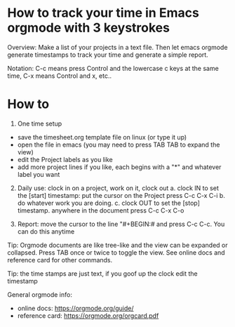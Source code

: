 # How to track your time in Emacs orgmode with 3 keystrokes

Overview: Make a list of your projects in a text file. Then let emacs
  orgmode generate timestamps to track your time and generate a simple
  report.

Notation:
   C-c means press Control and the lowercase c keys at the same
   time, C-x means Control and x, etc..
   
# How to 

1. One time setup

  - save the timesheet.org template file on linux (or type it up)
  - open the file in emacs (you may need to press TAB TAB to expand the view)
  - edit the Project labels as you like
  - add more project lines if you like, each begins with a "*" and whatever label you want

2. Daily use: clock in on a project, work on it, clock out
   a. clock IN to set the [start] timestamp: put the cursor on the Project press C-c C-x C-i 
   b. do whatever work you are doing.
   c. clock OUT to set the [stop] timestamp. anywhere in the document press C-c C-x C-o

3. Report: move the cursor to the line "#+BEGIN:# and press C-c C-c. You can do this anytime

Tip: Orgmode documents are like tree-like and the view can be expanded
  or collapsed.  Press TAB once or twice to toggle the view. See
  online docs and reference card for other commands.

Tip: the time stamps are just text, if you goof up the clock edit the timestamp

General orgmode info:

- online docs: https://orgmode.org/guide/
- reference card: https://orgmode.org/orgcard.pdf


